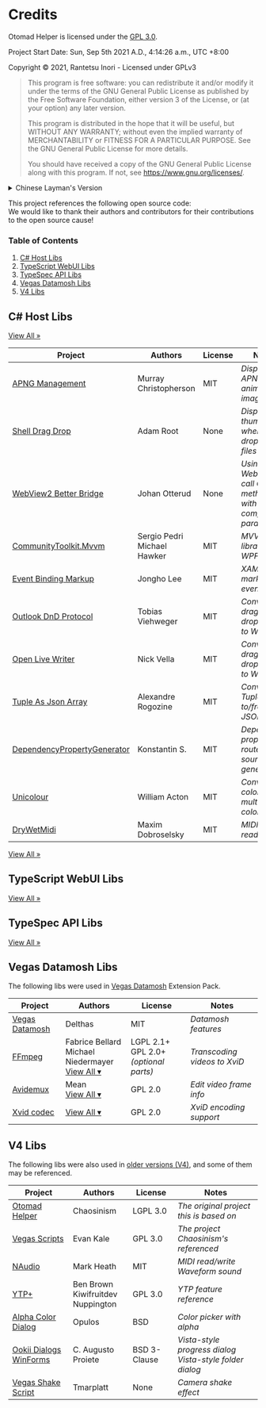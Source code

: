 # Credits

Otomad Helper is licensed under the [GPL 3.0](LICENSE.md).

Project Start Date: Sun, Sep 5th 2021 A.D., 4:14:26 a.m., UTC +8:00

Copyright © 2021, Rantetsu Inori - Licensed under GPLv3

> This program is free software: you can redistribute it and/or modify it under the terms of the GNU General Public License as published by the Free Software Foundation, either version 3 of the License, or (at your option) any later version.
>
> This program is distributed in the hope that it will be useful, but WITHOUT ANY WARRANTY; without even the implied warranty of MERCHANTABILITY or FITNESS FOR A PARTICULAR PURPOSE. See the GNU General Public License for more details.
>
> You should have received a copy of the GNU General Public License along with this program. If not, see <https://www.gnu.org/licenses/>.

<p>
<details>
<summary>Chinese Layman's Version</summary>

> 本程序是一个自由的软件，你可以重新分发它，可以魔改它，但要遵守 GPL 3.0 版本或者后续其它版本。
>
> 我们希望本程序是有用的，但是我们不保证它能用，不保证它好用，我们不提供任何保证。
>
> 更多请见 GPL 全文，如果理解不了，找人话版看看：<https://zhuanlan.zhihu.com/p/185628074>
>
> 按道理你在得到本软件时，应该已经得到了一份 GPL，如果你没找到，写信给自由软件基金会 (FSF)：\
> 51 Franklin Street, Fifth Floor, Boston, MA 02110-1301, USA.
>
> 要是嫌运费或漫游费太贵就点击这里吧：<https://www.gnu.org/licenses/>
</details>
</p>

This project references the following open source code:\
We would like to thank their authors and contributors for their contributions to the open source cause!

### Table of Contents

1. [C# Host Libs](#c-host-libs)
1. [TypeScript WebUI Libs](#typescript-webui-libs)
1. [TypeSpec API Libs](#typespec-api-libs)
1. [Vegas Datamosh Libs](#vegas-datamosh-libs)
1. [V4 Libs](#v4-libs)

## C# Host Libs

[View All »](CREDITS.gen.md#c-host-libs)

Project | Authors | License | Notes
---- | ---- | ---- | ----
[APNG Management](https://github.com/murrple-1/APNGManagement) | Murray Christopherson | MIT | *Display APNG animated images*
[Shell Drag Drop](https://github.com/Starli0n/ShellDragDrop) | Adam Root | None | *Display file thumbnails when dropping files*
[WebView2 Better Bridge](https://github.com/johot/WebView2-better-bridge) | Johan Otterud | None | *Using WebView2 call C# methods with complex params*
[CommunityToolkit.Mvvm](https://github.com/CommunityToolkit/dotnet) | Sergio Pedri<br>Michael Hawker | MIT | *MVVM library for WPF*
[Event Binding Markup](https://github.com/JonghoL/EventBindingMarkup) | Jongho Lee | MIT | *XAML markup for events*
[Outlook DnD Protocol](https://github.com/yasoonOfficial/outlook-dndprotocol) | Tobias Viehweger | MIT | *Convert OLE drag-and-drop event to WinForm*
[Open Live Writer](https://github.com/OpenLiveWriter/OpenLiveWriter) | Nick Vella | MIT | *Convert OLE drag-and-drop event to WinForm*
[Tuple As Json Array](https://github.com/arogozine/TupleAsJsonArray) | Alexandre Rogozine | MIT | *Convert C# Tuple to/from JSON Array*
[DependencyPropertyGenerator](https://github.com/HavenDV/DependencyPropertyGenerator) | Konstantin S. | MIT | *Dependency property, routed event source generator*
[Unicolour](https://github.com/waacton/Unicolour) | William Acton | MIT | *Convert color within multiple color space*
[DryWetMidi](https://github.com/melanchall/drywetmidi) | Maxim Dobroselsky | MIT | *MIDI read/write*

[View All »](CREDITS.gen.md#c-host-libs)

## TypeScript WebUI Libs

[View All »](CREDITS.gen.md#typescript-webui-libs)

## TypeSpec API Libs

[View All »](CREDITS.gen.md#typespec-api-libs)

## Vegas Datamosh Libs

The following libs were used in [Vegas Datamosh](https://github.com/delthas/vegas-datamosh) Extension Pack.

Project | Authors | License | Notes
---- | ---- | ---- | ----
[Vegas Datamosh](https://github.com/delthas/vegas-datamosh) | Delthas | MIT | *Datamosh features*
[FFmpeg](https://github.com/FFmpeg/FFmpeg) | Fabrice Bellard<br>Michael Niedermayer<br>[View All ▾](https://github.com/FFmpeg/FFmpeg/blob/master/MAINTAINERS) | LGPL 2.1+<br>GPL 2.0+ *(optional parts)* | *Transcoding videos to XviD*
[Avidemux](https://github.com/mean00/avidemux2) | Mean<br>[View All ▾](https://github.com/mean00/avidemux2/blob/master/AUTHORS) | GPL 2.0 | *Edit video frame info*
[Xvid codec](http://websvn.xvid.org/) | [View All ▾](http://websvn.xvid.org/cvs/viewvc.cgi/trunk/xvidcore/AUTHORS?view=co) | GPL 2.0 | *XviD encoding support*

## V4 Libs

The following libs were also used in [older versions (V4)](https://github.com/otomad/OtomadHelper/tree/winform), and some of them may be referenced.

Project | Authors | License | Notes
---- | ---- | ---- | ----
[Otomad Helper](https://github.com/Chaosinism/vegas_scripts) | Chaosinism | LGPL 3.0 | *The original project this is based on*
[Vegas Scripts](https://github.com/evankale/VegasScripts) | Evan Kale | GPL 3.0 | *The project Chaosinism's referenced*
[NAudio](https://github.com/naudio/NAudio) | Mark Heath | MIT | *MIDI read/write<br>Waveform sound*
[YTP+](https://github.com/YTP-Plus) | Ben Brown<br>Kiwifruitdev<br>Nuppington | GPL 3.0 | *YTP feature reference*
[Alpha Color Dialog](https://sourceforge.net/projects/alpha-color-dialog/) | Opulos | BSD | *Color picker with alpha*
[Ookii Dialogs WinForms](https://github.com/ookii-dialogs/ookii-dialogs-winforms) | C. Augusto Proiete | BSD 3-Clause | *Vista-style progress dialog<br>Vista-style folder dialog*
[Vegas Shake Script](https://github.com/tmarplatt/VegasScripts) | Tmarplatt | None | *Camera shake effect*
